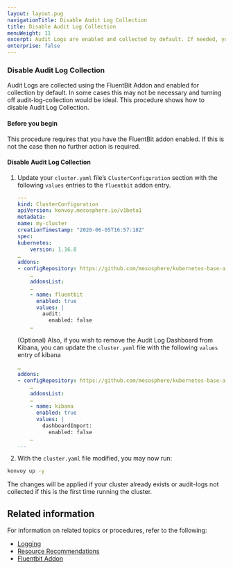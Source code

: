 ```yaml
---
layout: layout.pug
navigationTitle: Disable Audit Log Collection
title: Disable Audit Log Collection
menuWeight: 11
excerpt: Audit Logs are enabled and collected by default. If needed, you can disable Audit Log Collection.
enterprise: false
---
```


### Disable Audit Log Collection

Audit Logs are collected using the FluentBit Addon and enabled for collection by default. In some cases this may not be necessary and turning off audit-log-collection would be ideal. This procedure shows how to disable Audit Log Collection.

#### Before you begin

This procedure requires that you have the FluentBit addon enabled. If this is not the case then no further action is required.

#### Disable Audit Log Collection

1.  Update your `cluster.yaml` file’s `ClusterConfiguration` section with the following `values` entries to the `fluentbit` addon entry.

    ```yaml
    ---
    kind: ClusterConfiguration
    apiVersion: konvoy.mesosphere.io/v1beta1
    metadata:
    name: my-cluster
    creationTimestamp: "2020-06-05T16:57:18Z"
    spec:
    kubernetes:
        version: 1.16.8
    …
    addons:
    - configRepository: https://github.com/mesosphere/kubernetes-base-addons
        …
        addonsList:
        …
        - name: fluentbit
          enabled: true
          values: |
            audit:
              enabled: false
        …
    ```

    (Optional) Also, if you wish to remove the Audit Log Dashboard from Kibana, you can update the `cluster.yaml` file with the following `values` entry of kibana

    ```yaml
    …
    addons:
    - configRepository: https://github.com/mesosphere/kubernetes-base-addons
        …
        addonsList:
        …
        - name: kibana
          enabled: true
          values: |
            dashboardImport:
              enabled: false
        …
    ...
    ```

1.  With the `cluster.yaml` file modified, you may now run:

   ```bash
   konvoy up -y
   ```

The changes will be applied if your cluster already exists or audit-logs not collected if this is the first time running the cluster.

## Related information

For information on related topics or procedures, refer to the following:

- [Logging](../../logging)
- [Resource Recommendations](../../logging/recommendations)
- [Fluentbit Addon](../../addons/fluentbit)
